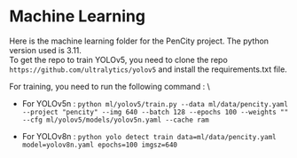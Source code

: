 # Machine Learning

Here is the machine learning folder for the PenCity project. The python version used is 3.11. \
To get the repo to train YOLOv5, you need to clone the repo `https://github.com/ultralytics/yolov5` and install the requirements.txt file.

For training, you need to run the following command : \

-   For YOLOv5n :
    `python ml/yolov5/train.py --data ml/data/pencity.yaml --project "pencity" --img 640 --batch 128 --epochs 100 --weights "" --cfg ml/yolov5/models/yolov5n.yaml --cache ram`

-   For YOLOv8n :
    `python yolo detect train data=ml/data/pencity.yaml model=yolov8n.yaml epochs=100 imgsz=640`
